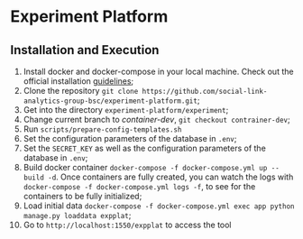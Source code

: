 # Experiment Platform

## Installation and Execution

1. Install docker and docker-compose in your local machine. Check out the official installation [guidelines](https://docs.docker.com/install);
2. Clone the repository `git clone https://github.com/social-link-analytics-group-bsc/experiment-platform.git`;
3. Get into the directory `experiment-platform/experiment`;
4. Change current branch to *container-dev*, `git checkout contrainer-dev`;
5. Run `scripts/prepare-config-templates.sh`
6. Set the configuration parameters of the database in `.env`;
7. Set the `SECRET_KEY` as well as the configuration parameters of the database in `.env`;
8. Build docker container `docker-compose -f docker-compose.yml up --build -d`. Once containers are fully created, you can watch the logs with `docker-compose -f docker-compose.yml logs -f`, to see for the containers to be fully initialized;
9. Load initial data `docker-compose -f docker-compose.yml exec app python manage.py loaddata expplat`;
10. Go to `http://localhost:1550/expplat` to access the tool